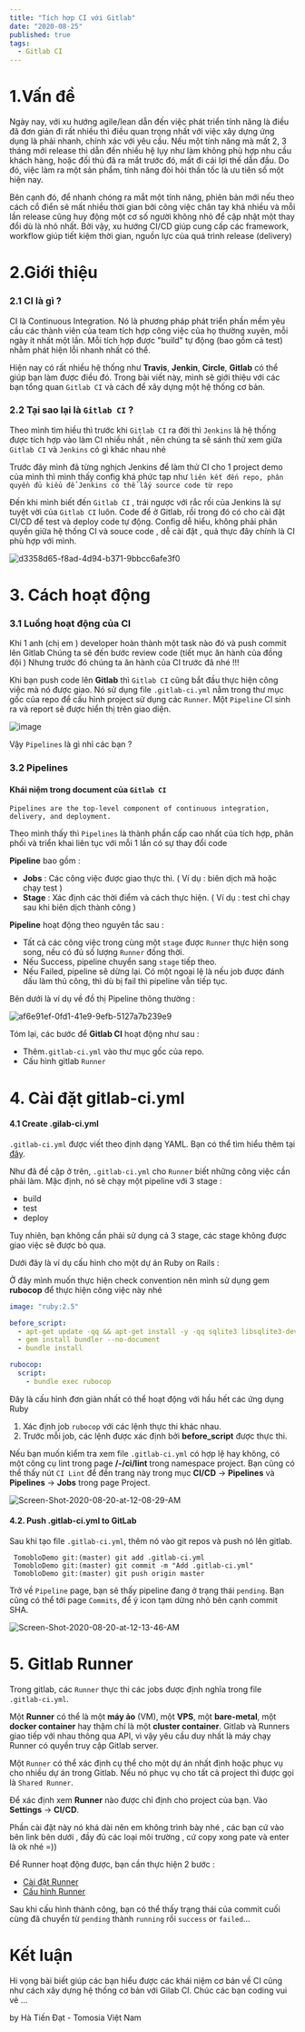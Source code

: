 ```yaml
---
title: "Tích hợp CI với Gitlab"
date: "2020-08-25"
published: true
tags:
  - Gitlab CI
---
```


# 1.Vấn đề

Ngày nay, với xu hướng agile/lean dẫn đến việc phát triển tính năng là điều đã đơn giản đi rất nhiều thì điều quan trọng nhất với việc xây dựng ứng dụng là phải nhanh, chính xác với yêu cầu. Nếu một tính năng mà mất 2, 3 tháng mới release thì dẫn đến nhiều hệ lụy như làm không phù hợp nhu cầu khách hàng, hoặc đối thủ đã ra mắt trước đó, mất đi cái lợi thế dẫn đầu. Do đó, việc làm ra một sản phẩm, tính năng đòi hỏi thần tốc là ưu tiên số một hiện nay.

Bên cạnh đó, để nhanh chóng ra mắt một tính năng, phiên bản mới nếu theo cách cổ điển sẽ mất nhiều thời gian bởi công việc chân tay khá nhiều và mỗi lần release cũng huy động một cơ số người không nhỏ để cập nhật một thay đổi dù là nhỏ nhất. Bởi vậy, xu hướng CI/CD giúp cung cấp các framework, workflow giúp tiết kiệm thời gian, nguồn lực của quá trình release (delivery)

# 2.Giới thiệu
### 2.1 CI là gì ?
CI là Continuous Integration. Nó là phương pháp phát triển phần mềm yêu cầu các thành viên của team tích hợp công việc của họ thường xuyên, mỗi ngày ít nhất một lần. Mỗi tích hợp được "build" tự động (bao gồm cả test) nhằm phát hiện lỗi nhanh nhất có thể.

Hiện nay có rất nhiều hệ thống như  **Travis**,  **Jenkin**,  **Circle**,  **Gitlab**  có thể giúp bạn làm được điều đó. Trong bài viết này, mình sẽ giới thiệu với các bạn tổng quan  `Gitlab CI`  và cách để xây dựng một hệ thống cơ bản.

### 2.2 Tại sao lại là `Gitlab CI` ?

Theo mình tìm hiều thì trước khi `Gitlab CI` ra đời thì `Jenkins`  là hệ thống được tích hợp vào làm CI nhiều nhất , nên chúng ta sẽ sánh thử xem giữa `Gitlab CI` và `Jenkins`  có gì khác nhau nhé

Trước đây mình đã từng nghịch Jenkins để làm thử CI cho 1 project demo của mình thì mình thấy config khá phức tạp như `liên kết đến repo, phân quyền đủ kiểu để Jenkins có thể lấy source code từ repo` 

Đến khi mình biết đến `Gitlab CI` , trái ngược với rắc rối của Jenkins là sự tuyệt vời của `Gitlab CI` luôn. Code để ở Gitlab, rồi trong đó có cho cài đặt CI/CD để test và deploy code tự động. Config dễ hiểu, không phải phân quyền giữa hệ thống CI và souce code , dễ cài đặt , quả thực đây chính là CI phù hợp với mình.

![d3358d65-f8ad-4d94-b371-9bbcc6afe3f0](https://i.ibb.co/bKzg2gf/d3358d65-f8ad-4d94-b371-9bbcc6afe3f0.png)


# 3.	Cách hoạt động

### 3.1 Luồng hoạt động của CI
Khi 1 anh (chị em ) developer hoàn thành một task nào đó và push commit lên Gitlab 
Chúng ta sẽ đến bước review code (tiết mục ăn hành của đồng đội )
Nhưng trước đó chúng ta ăn hành của CI trước đã nhé !!!

Khi bạn push code lên  **Gitlab** thì `Gitlab CI`  cũng bắt đầu thực hiện công việc mà nó được giao. Nó sử dụng file  `.gitlab-ci.yml`  nằm trong thư mục gốc của repo để cấu hình project sử dụng các  `Runner`. Một  `Pipeline`  CI sinh ra và report sẽ được hiển thị trên giao diện.

![image](https://i.ibb.co/zX5cPtH/image.png)

Vậy `Pipelines` là gì nhỉ các bạn ?
###  3.2  Pipelines
#### Khái niệm trong document của `Gitlab CI`
```none
Pipelines are the top-level component of continuous integration, delivery, and deployment.
```
Theo mình thấy thì `Pipelines` là thành phần cấp cao nhất của tích hợp, phân phối và triển khai liên tục với mỗi 1 lần có sự thay đổi code

**Pipeline**  bao gồm :

-   **Jobs**  : Các công việc được giao thực thi. ( Ví dụ : biên dịch mã hoặc chạy test )
-   **Stage**  : Xác định các thời điểm và cách thực hiện. ( Ví dụ : test chỉ chạy sau khi biên dịch thành công )

**Pipeline**  hoạt động theo nguyên tắc sau :

-   Tất cả các công việc trong cùng một  `stage`  được  `Runner`  thực hiện song song, nếu có đủ số lượng  `Runner`  đồng thời.
-   Nếu Success, pipeline chuyển sang  `stage`  tiếp theo.
-   Nếu Failed, pipeline sẽ dừng lại. Có một ngoại lệ là nếu job được đánh dấu làm thủ công, thì dù bị fail thì pipeline vẫn tiếp tục.

Bên dưới là ví dụ về đồ thị Pipeline thông thường :

![af6e91ef-0fd1-41e9-9efb-5127a7b239e9](https://i.ibb.co/pb91rdh/af6e91ef-0fd1-41e9-9efb-5127a7b239e9.png)

Tóm lại, các bước để  **Gitlab CI**  hoạt động như sau :

-   Thêm`.gitlab-ci.yml`  vào thư mục gốc của repo.
-   Cấu hình gitlab  `Runner`
# 4. Cài đặt gitlab-ci.yml

#### 4.1 Create .gilab-ci.yml

`.gitlab-ci.yml`  được viết theo định dạng YAML. Bạn có thể tìm hiểu thêm tại  [đây](https://yaml.org/).

Như đã đề cập ở trên,  `.gitlab-ci.yml`  cho  `Runner`  biết những công việc cần phải làm. Mặc định, nó sẽ chạy một pipeline với 3 stage :

-   build
-   test
-   deploy

Tuy nhiên, bạn không cần phải sử dụng cả 3 stage, các stage không được giao việc sẽ được bỏ qua.

Dưới đây là ví dụ cấu hình cho một dự án Ruby on Rails :

Ở đây mình muốn thực hiện check convention nên mình sử dụng gem **rubocop** để thực hiện công việc này nhé
```yaml
image: "ruby:2.5"

before_script:
  - apt-get update -qq && apt-get install -y -qq sqlite3 libsqlite3-dev nodejs
  - gem install bundler --no-document
  - bundle install

rubocop:
  script:
    - bundle exec rubocop
```
Đây là cấu hình đơn giản nhất có thể hoạt động với hầu hết các ứng dụng Ruby

1.  Xác định  job  `rubocop`  với các lệnh thực thi khác nhau.
2.  Trước mỗi job, các lệnh được xác định bởi  **before_script**  được thực thi.

Nếu bạn muốn kiểm tra xem file `.gitlab-ci.yml` có hợp lệ hay không, có một công cụ lint trong page  **/-/ci/lint**  trong namespace project. Bạn cũng có thể thấy nút  `CI Lint`  để đến trang này trong mục  **CI/CD**  ->  **Pipelines**  và  **Pipelines**  ->  **Jobs**  trong page Project.

![Screen-Shot-2020-08-20-at-12-08-29-AM](https://i.ibb.co/1KNrCDd/Screen-Shot-2020-08-20-at-12-08-29-AM.png)
#### 4.2. Push .gitlab-ci.yml to GitLab

Sau khi tạo file  `.gitlab-ci.yml`, thêm nó vào git repos và push nó lên gitlab.

```none
 TomobloDemo git:(master) git add .gitlab-ci.yml
 TomobloDemo git:(master) git commit -m "Add .gitlab-ci.yml"
 TomobloDemo git:(master) git push origin master
```

Trở về  `Pipeline`  page, bạn sẽ thấy pipeline đang ở trạng thái  `pending`. Bạn cũng có thể tới page  `Commits`, để ý icon tạm dừng nhỏ bên cạnh commit SHA.

![Screen-Shot-2020-08-20-at-12-13-46-AM](https://i.ibb.co/99CBvrJ/Screen-Shot-2020-08-20-at-12-13-46-AM.png)
# 5. Gitlab Runner

Trong gitlab, các  `Runner`  thực thi các jobs được định nghĩa trong file  `.gitlab-ci.yml`.

Một  **Runner**  có thể là một  **máy ảo**  (VM), một  **VPS**, một  **bare-metal**, một  **docker container**  hay thậm chí là một  **cluster container**. Gitlab và Runners giao tiếp với nhau thông qua API, vì vậy yêu cầu duy nhất là máy chạy Runner có quyền truy cập Gitlab server.

Một  `Runner`  có thể xác định cụ thể cho một dự án nhất định hoặc phục vụ cho nhiều dự án trong Gitlab. Nếu nó phục vụ cho tất cả project thì được gọi là  `Shared Runner`.

Để xác định xem  **Runner**  nào được chỉ định cho project của bạn. Vào  **Settings**  ->  **CI/CD**.

Phần cài đặt này nó khá dài nên em không trình bày nhé , các bạn cứ vào bên link bên dưới , đầy đủ các loại môi trường , cứ copy xong pate và enter là ok nhé =))

Để Runner hoạt động được, bạn cần thực hiện 2 bước :

-   [Cài đặt Runner](https://docs.gitlab.com/runner/install/)
-   [Cấu hình Runner](https://docs.gitlab.com/ee/ci/runners/README.html#registering-a-specific-runner)

Sau khi cấu hình thành công, bạn có thể thấy trạng thái của commit cuối cùng đã chuyển từ `pending` thành `running` rồi `success` or `failed`...

# Kết luận

Hi vọng bài biết giúp các bạn hiểu được các khái niệm cơ bản về CI cũng như cách xây dựng hệ thống cơ bản với Gilab CI. Chúc các bạn coding vui vẻ ...

by Hà Tiến Đạt - Tomosia Việt Nam
